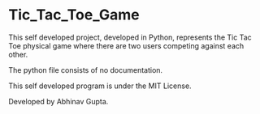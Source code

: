 # Tic_Tac_Toe_Game
This self developed project, developed in Python, represents the Tic Tac Toe physical game where there are two users competing against each other.

The python file consists of no documentation.

This self developed program is under the MIT License.

Developed by Abhinav Gupta.
